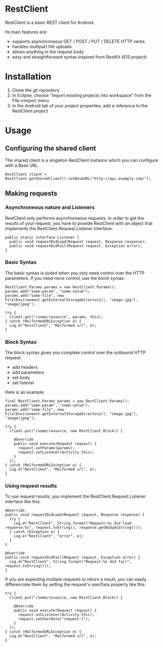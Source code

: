 RestClient
==========

RestClient is a basic REST client for Android.

Its main features are:
  - supports asynchroneous GET / POST / PUT / DELETE HTTP verbs
  - handles multipart file uploads
  - allows anything in the request body
  - easy and straightforward syntax inspired from RestKit (iOS project)

Installation
============

  1. Clone the git repository
  2. In Eclipse, choose "Import existing projects into workspace" from the File->Import menu
  3. In the Android tab of your project properties, add a reference to the RestClient project

Usage
=====

Configuring the shared client
-----------------------------

The shared client is a singleton RestClient instance which you can configure with a Base URL.

    RestClient client = RestClient.getSharedClient().setBaseURL("http://api.example.com/");

Making requests
---------------

### Asynchroneous nature and Listeners

RestClient only performs asynchroneous requests. In order to get the results of your request,
you have to provide RestClient with an object that implements the RestClient.Request.Listener interface:

    public static interface Listener { 
      public void requestDidLoad(Request request, Response response);
      public void requestDidFail(Request request, Exception error);
    } 


### Basic Syntax

The basic syntax is suited when you only need control over the HTTP parameters. If you need more control,
use the block syntax.


    RestClient.Params params = new RestClient.Params();
    params.add("some-param", "some-value");
    params.add("some-file", new File(Environment.getExternalStorageDirectory(), "image.jpg"), "image/jpeg");
    
    try {
      client.get("/some/resource", params, this);
    } catch (MalformedURLException e) {
      Log.d("RestClient", "Malformed url", e);
    } 

### Block Syntax

The block syntax gives you complete control over the outbound HTTP request:
  - add headers
  - add parameters
  - set body
  - set listener

Here is an example:

    final RestClient.Params params = new RestClient.Params();
    params.add("some-param", "some-value");
    params.add("some-file", new File(Environment.getExternalStorageDirectory(), "image.jpg"), "image/jpeg");
    
    try { 
      client.put("/some/resource, new RestClient.Block() {
    
        @Override
        public void execute(Request request) {
          request.setParams(params);
          request.setListener(Activity.this);
        }
      });
    } catch (MalformedURLException e) { 
      Log.d("RestClient", "Malformed url", e);
    } 

### Using request results

To use request results, you implement the RestClient.Request.Listener interface like this:

    @Override
    public void requestDidLoad(Request request, Response response) { 
      try { 
        Log.d("RestClient", String.format("Request:%s did load response:%s", request.toString(), response.getBodyAsString()));
      } catch (Exception e) { 
        Log.e("RestClient", "error", e);
      } 
    } 
    
    @Override
    public void requestDidFail(Request request, Exception error) { 
      Log.d("RestClient", String.format("Request:%s did fail", request.toString()));
    } 

If you are expecting multiple requests to return a result, you can easily differenciate them by setting the request's userData property like this:

    try {
      client.put("/some/resource, new RestClient.Block() {
      
        @Override
        public void execute(Request request) {
          request.setListener(Activity.this);
          request.setUserData("request-1");
        } 
      });
    } catch (MalformedURLException e) {
      Log.d("RestClient", "Malformed url", e);
    }

